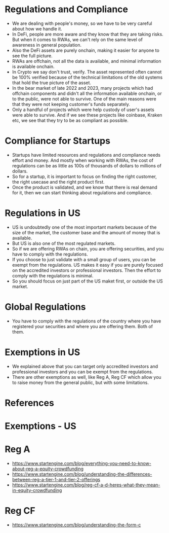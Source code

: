 # Regulations and Compliance

- We are dealing with people's money, so we have to be very careful about how we handle it.
- In DeFi, people are more aware and they know that they are taking risks. But when it comes to RWAs, we can't rely on the same level of awareness in general population.
- Also the DeFi assets are purely onchain, making it easier for anyone to see the full picture.
- RWAs are offchain, not all the data is available, and minimal information is available onchain. 
- In Crypto we say don't trust, verify. The asset represented often cannot be 100% verified because of the technical limitations of the old systems that hold the true picture of the asset.
- In the bear market of late 2022 and 2023, many projects which had offchain components and didn't all the information
available onchain, or to the public, were not able to survive. One of the main reasons were that they were not keeping
customer's funds separately.
- Only a handful of projects which were help custody of user's assets were able to survive. And if we see these projects
like coinbase, Kraken etc, we see that they try to be as compliant as possible.


# Compliance for Startups
- Startups have limited resources and regulations and compliance needs effort and money. And mostly when working with RWAs, 
the cost of regulations can be as little as 100s of thousands of dollars to millions of dollars.
- So for a startup, it is important to focus on finding the right customer, the right usecase and the right product first.
- Once the product is validated, and we know that there is real demand for it, then we can start thinking about regulations and compliance.

# Regulations in US
- US is undoubtedly one of the most important markets because of the size of the market, the customer base and the amount of money that is available.
- But US is also one of the most regulated markets.
- So if we are offering RWAs on chain, you are offering securities, and you have to comply with the regulations.
- If you choose to just validate with a small group of users, you can be exempt from the regulations. US makes it easy
if you are purely focused on the accredited investors or professional investors. Then the effort to comply with the regulations is minimal.
- So you should focus on just part of the US maket first, or outside the US market.

# Global Regulations
- You have to comply with the regulations of the country where you have registered your securities and where you are offering them. Both of them.

# Exemptions in US
- We explained above that you can target only accredited investors and professional investors and you can be exempt from the regulations.
- There are other exemptions as well, like Reg A, Reg CF which allow you to raise money from the general public, but with some limitations.




# References

# Exemptions - US


# Reg A
 - https://www.startengine.com/blog/everything-you-need-to-know-about-reg-a-equity-crowdfunding
 - https://www.startengine.com/blog/understanding-the-differences-between-reg-a-tier-1-and-tier-2-offerings
 - https://www.startengine.com/blog/reg-cf-a-d-heres-what-they-mean-in-equity-crowdfunding

# Reg CF
- https://www.startengine.com/blog/understanding-the-form-c

